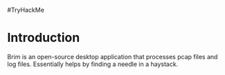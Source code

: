 #TryHackMe 
# Introduction
 Brim is an open-source desktop application that processes pcap files and log files. Essentially helps by finding a needle in a haystack. 